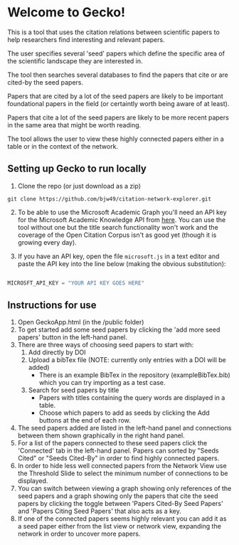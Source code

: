 # Welcome to Gecko!

This is a tool that uses the citation relations between scientific papers to help researchers find interesting and relevant papers.

The user specifies several 'seed' papers which define the specific area of the scientific landscape they are interested in.

The tool then searches several databases to find the papers that cite or are cited-by the seed papers.

Papers that are cited by a lot of the seed papers are likely to be important foundational papers in the field (or certaintly worth being aware of at least).

Papers that cite a lot of the seed papers are likely to be more recent papers in the same area that might be worth reading.

The tool allows the user to view these highly connected papers either in a table or in the context of the network.

## Setting up Gecko to run locally

1. Clone the repo (or just download as a zip)

```
git clone https://github.com/bjw49/citation-network-explorer.git

```

2. To be able to use the Microsoft Academic Graph you'll need an API key for the Microsoft Academic Knowledge API from [here](https://azure.microsoft.com/en-gb/try/cognitive-services/?api=academic-knowledge-api). You can use the tool without one but the title search functionality won't work and the coverage of the Open Citation Corpus isn't as good yet (though it is growing every day).

2. If you have an API key, open the file `microsoft.js` in a text editor and paste the API key into the line below (making the obvious substitution):

```javascript

MICROSFT_API_KEY = "YOUR API KEY GOES HERE"

```

## Instructions for use

1. Open GeckoApp.html (in the /public folder)
2. To get started add some seed papers by clicking the 'add more seed papers' button in the left-hand panel.
2. There are three ways of choosing seed papers to start with:
    1. Add directly by DOI
    2. Upload a bibTex file (NOTE: currently only entries with a DOI will be added)
        * There is an example BibTex in the repository (exampleBibTex.bib) which you can try importing as a test case.
    3. Search for seed papers by title
        * Papers with titles containing the query words are displayed in a table.
        * Choose which papers to add as seeds by clicking the Add buttons at the end of each row.
3. The seed papers added are listed in the left-hand panel and connections between them shown graphically in the right hand panel.
4. For a list of the papers connected to these seed papers click the 'Connected' tab in the left-hand panel. Papers can sorted by "Seeds Cited" or "Seeds Cited-By" in order to find highly connected papers.
5. In order to hide less well connected papers from the Network View use the Threshold Slide to select the minimum number of connections to be displayed.
6. You can switch between viewing a graph showing only references of the seed papers and a graph showing only the papers that cite the seed papers by clicking the toggle between 'Papers Cited-By Seed Papers' and 'Papers Citing Seed Papers' that also acts as a key.
6. If one of the connected papers seems highly relevant you can add it as a seed paper either from the list view or network view, expanding the network in order to uncover more papers.


